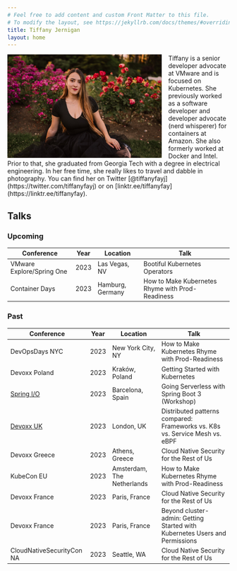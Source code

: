 ```yaml
---
# Feel free to add content and custom Front Matter to this file.
# To modify the layout, see https://jekyllrb.com/docs/themes/#overriding-theme-defaults
title: Tiffany Jernigan
layout: home
---
```


<img src="assets/img/tiffany.jpg" style="width:350px;float:left;margin-right:15px">
Tiffany is a senior developer advocate at VMware and is focused on Kubernetes. She previously worked as a software developer and developer advocate (nerd whisperer) for containers at Amazon. She also formerly worked at Docker and Intel. Prior to that, she graduated from Georgia Tech with a degree in electrical engineering. In her free time, she really likes to travel and dabble in photography. You can find her on Twitter [@tiffanyfayj](https://twitter.com/tiffanyfayj) or on [linktr.ee/tiffanyfay](https://linktr.ee/tiffanyfay).



## Talks

### Upcoming

| Conference | Year | Location | Talk |
| -------- | -------- | -------- | -------- |
| VMware Explore/Spring One | 2023 | Las Vegas, NV | Bootiful Kubernetes Operators
| Container Days | 2023 | Hamburg, Germany | How to Make Kubernetes Rhyme with Prod-Readiness

### Past

| Conference | Year | Location | Talk |
| -------- | -------- | -------- | -------- |
| DevOpsDays NYC | 2023 | New York City, NY | How to Make Kubernetes Rhyme with Prod-Readiness
| Devoxx Poland | 2023 | Kraków, Poland | Getting Started with Kubernetes
| [Spring I/O](https://2023.springio.net/sessions/going-serverless-with-spring-boot-3-workshop/) | 2023 | Barcelona, Spain | Going Serverless with Spring Boot 3 (Workshop)
| [Devoxx UK](https://www.devoxx.co.uk/talk/?id=3866) | 2023 | London, UK | Distributed patterns compared: Frameworks vs. K8s vs. Service Mesh vs. eBPF
| Devoxx Greece | 2023 | Athens, Greece | Cloud Native Security for the Rest of Us
| KubeCon EU | 2023 | Amsterdam, The Netherlands | How to Make Kubernetes Rhyme with Prod-Readiness
| Devoxx France | 2023 | Paris, France | Cloud Native Security for the Rest of Us
| Devoxx France | 2023 | Paris, France | Beyond cluster-admin: Getting Started with Kubernetes Users and Permissions
| CloudNativeSecurityCon NA | 2023 | Seattle, WA | Cloud Native Security for the Rest of Us

